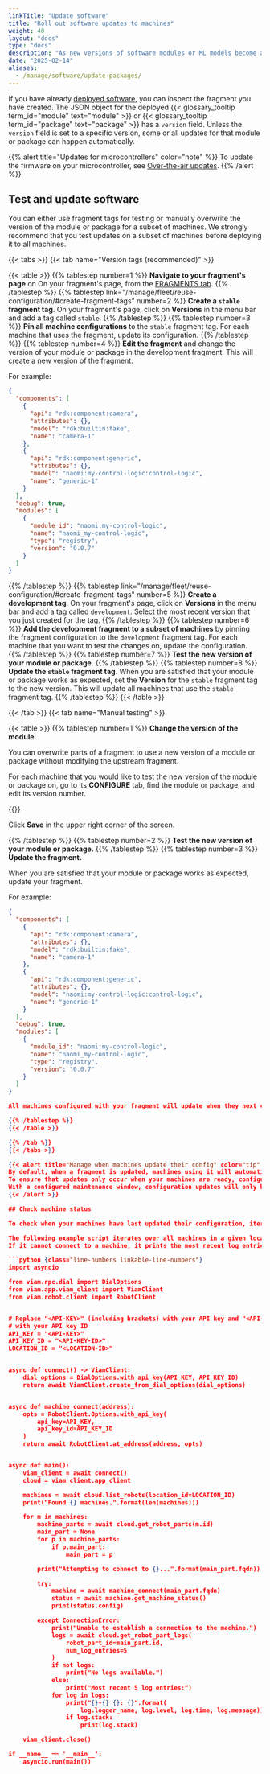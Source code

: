 ```yaml
---
linkTitle: "Update software"
title: "Roll out software updates to machines"
weight: 40
layout: "docs"
type: "docs"
description: "As new versions of software modules or ML models become available, you can update the deployed version on all machines in one go."
date: "2025-02-14"
aliases:
  - /manage/software/update-packages/
---
```


If you have already [deployed software](/manage/software/deploy-software/), you can inspect the fragment you have created.
The JSON object for the deployed {{< glossary_tooltip term_id="module" text="module" >}} or {{< glossary_tooltip term_id="package" text="package" >}} has a `version` field.
Unless the `version` field is set to a specific version, some or all updates for that module or package can happen automatically.

{{% alert title="Updates for microcontrollers" color="note" %}}
To update the firmware on your microcontroller, see [Over-the-air updates](/operate/get-started/other-hardware/micro-module/#over-the-air-updates).
{{% /alert %}}

## Test and update software

You can either use fragment tags for testing or manually overwrite the version of the module or package for a subset of machines.
We strongly recommend that you test updates on a subset of machines before deploying it to all machines.

{{< tabs >}}
{{< tab name="Version tags (recommended)" >}}

{{< table >}}
{{% tablestep number=1 %}}
**Navigate to your fragment's page** on On your fragment's page, from the [FRAGMENTS tab](https://app.viam.com/fragments).
{{% /tablestep %}}
{{% tablestep link="/manage/fleet/reuse-configuration/#create-fragment-tags" number=2 %}}
**Create a `stable` fragment tag**.
On your fragment's page, click on **Versions** in the menu bar and add a tag called `stable`.
{{% /tablestep %}}
{{% tablestep number=3 %}}
**Pin all machine configurations** to the `stable` fragment tag.
For each machine that uses the fragment, update its configuration.
{{% /tablestep %}}
{{% tablestep number=4 %}}
**Edit the fragment** and change the version of your module or package in the development fragment.
This will create a new version of the fragment.

For example:

```json {class="line-numbers linkable-line-numbers" data-line="22"}
{
  "components": [
    {
      "api": "rdk:component:camera",
      "attributes": {},
      "model": "rdk:builtin:fake",
      "name": "camera-1"
    },
    {
      "api": "rdk:component:generic",
      "attributes": {},
      "model": "naomi:my-control-logic:control-logic",
      "name": "generic-1"
    }
  ],
  "debug": true,
  "modules": [
    {
      "module_id": "naomi:my-control-logic",
      "name": "naomi_my-control-logic",
      "type": "registry",
      "version": "0.0.7"
    }
  ]
}
```

{{% /tablestep %}}
{{% tablestep link="/manage/fleet/reuse-configuration/#create-fragment-tags" number=5 %}}
**Create a development tag**.
On your fragment's page, click on **Versions** in the menu bar and add a tag called `development`.
Select the most recent version that you just created for the tag.
{{% /tablestep %}}
{{% tablestep number=6 %}}
**Add the development fragment to a subset of machines** by pinning the fragment configuration to the `development` fragment tag.
For each machine that you want to test the changes on, update the configuration.
{{% /tablestep %}}
{{% tablestep number=7 %}}
**Test the new version of your module or package**.
{{% /tablestep %}}
{{% tablestep number=8 %}}
**Update the `stable` fragment tag**.
When you are satisfied that your module or package works as expected, set the **Version** for the `stable` fragment tag to the new version.
This will update all machines that use the `stable` fragment tag.
{{% /tablestep %}}
{{< /table >}}

{{< /tab >}}
{{< tab name="Manual testing" >}}

{{< table >}}
{{% tablestep number=1 %}}
**Change the version of the module.**

You can overwrite parts of a fragment to use a new version of a module or package without modifying the upstream fragment.

For each machine that you would like to test the new version of the module or package on, go to its **CONFIGURE** tab, find the module or package, and edit its version number.

{{<imgproc src="/how-tos/deploy-packages/version-change.png" resize="800x" class="shadow fill" style="width: 600px" declaredimensions=true alt="Configuration builder UI">}}

Click **Save** in the upper right corner of the screen.

{{% /tablestep %}}
{{% tablestep number=2 %}}
**Test the new version of your module or package.**
{{% /tablestep %}}
{{% tablestep number=3 %}}
**Update the fragment.**

When you are satisfied that your module or package works as expected, update your fragment.

For example:

````json {class="line-numbers linkable-line-numbers" data-line="22"}
{
  "components": [
    {
      "api": "rdk:component:camera",
      "attributes": {},
      "model": "rdk:builtin:fake",
      "name": "camera-1"
    },
    {
      "api": "rdk:component:generic",
      "attributes": {},
      "model": "naomi:my-control-logic:control-logic",
      "name": "generic-1"
    }
  ],
  "debug": true,
  "modules": [
    {
      "module_id": "naomi:my-control-logic",
      "name": "naomi_my-control-logic",
      "type": "registry",
      "version": "0.0.7"
    }
  ]
}

All machines configured with your fragment will update when they next check for configuration updates.

{{% /tablestep %}}
{{< /table >}}

{{% /tab %}}
{{< /tabs >}}

{{< alert title="Manage when machines update their config" color="tip" >}}
By default, when a fragment is updated, machines using it will automatically update when the configuration is synced next.
To ensure that updates only occur when your machines are ready, configure a [maintenance window](/operate/reference/viam-server/#maintenance-window).
With a configured maintenance window, configuration updates will only be applied when maintenance is allowed.
{{< /alert >}}

## Check machine status

To check when your machines have last updated their configuration, iterate over your machines using the Fleet Management API, connect to each machine, and use the [`GetMachineStatus` method](/dev/reference/apis/robot/#getmachinestatus).

The following example script iterates over all machines in a given location and if it can connect to the machines, it prints their status information.
If it cannot connect to a machine, it prints the most recent log entries.

```python {class="line-numbers linkable-line-numbers"}
import asyncio

from viam.rpc.dial import DialOptions
from viam.app.viam_client import ViamClient
from viam.robot.client import RobotClient


# Replace "<API-KEY>" (including brackets) with your API key and "<API-KEY-ID>"
# with your API key ID
API_KEY = "<API-KEY>"
API_KEY_ID = "<API-KEY-ID>"
LOCATION_ID = "<LOCATION-ID>"


async def connect() -> ViamClient:
    dial_options = DialOptions.with_api_key(API_KEY, API_KEY_ID)
    return await ViamClient.create_from_dial_options(dial_options)


async def machine_connect(address):
    opts = RobotClient.Options.with_api_key(
        api_key=API_KEY,
        api_key_id=API_KEY_ID
    )
    return await RobotClient.at_address(address, opts)


async def main():
    viam_client = await connect()
    cloud = viam_client.app_client

    machines = await cloud.list_robots(location_id=LOCATION_ID)
    print("Found {} machines.".format(len(machines)))

    for m in machines:
        machine_parts = await cloud.get_robot_parts(m.id)
        main_part = None
        for p in machine_parts:
            if p.main_part:
                main_part = p

        print("Attempting to connect to {}...".format(main_part.fqdn))

        try:
            machine = await machine_connect(main_part.fqdn)
            status = await machine.get_machine_status()
            print(status.config)

        except ConnectionError:
            print("Unable to establish a connection to the machine.")
            logs = await cloud.get_robot_part_logs(
                robot_part_id=main_part.id,
                num_log_entries=5
            )
            if not logs:
                print("No logs available.")
            else:
                print("Most recent 5 log entries:")
            for log in logs:
                print("{}-{} {}: {}".format(
                    log.logger_name, log.level, log.time, log.message))
                if log.stack:
                    print(log.stack)

    viam_client.close()

if __name__ == '__main__':
    asyncio.run(main())
````
